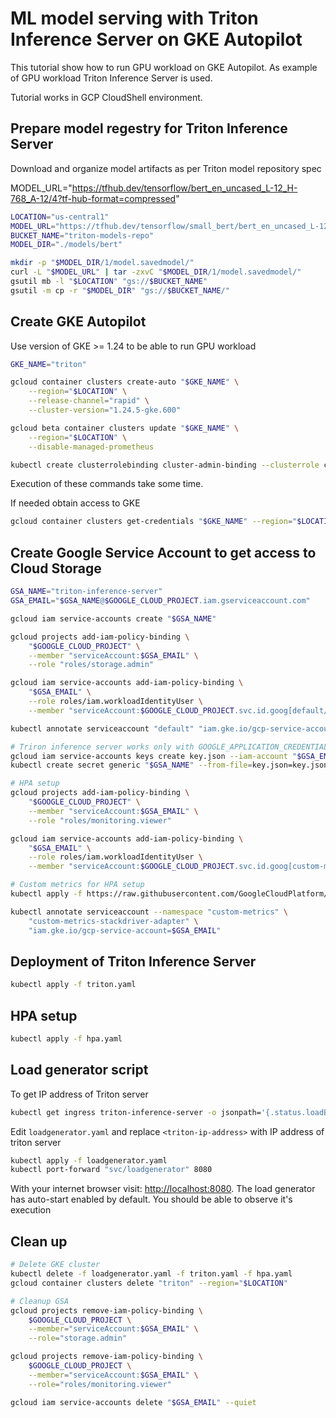 # ML model serving with Triton Inference Server on GKE Autopilot

This tutorial show how to run GPU workload on GKE Autopilot. As example of GPU workload Triton Inference Server is used.

Tutorial works in GCP CloudShell environment.

## Prepare model regestry for Triton Inference Server

Download and organize model artifacts as per Triton model repository spec

MODEL_URL="https://tfhub.dev/tensorflow/bert_en_uncased_L-12_H-768_A-12/4?tf-hub-format=compressed"

```bash
LOCATION="us-central1"
MODEL_URL="https://tfhub.dev/tensorflow/small_bert/bert_en_uncased_L-12_H-128_A-2/2?tf-hub-format=compressed"
BUCKET_NAME="triton-models-repo"
MODEL_DIR="./models/bert"

mkdir -p "$MODEL_DIR/1/model.savedmodel/"
curl -L "$MODEL_URL" | tar -zxvC "$MODEL_DIR/1/model.savedmodel/"
gsutil mb -l "$LOCATION" "gs://$BUCKET_NAME"
gsutil -m cp -r "$MODEL_DIR" "gs://$BUCKET_NAME/"
```

## Create GKE Autopilot

Use version of GKE >= 1.24 to be able to run GPU workload

```bash
GKE_NAME="triton"

gcloud container clusters create-auto "$GKE_NAME" \
    --region="$LOCATION" \
    --release-channel="rapid" \
    --cluster-version="1.24.5-gke.600"

gcloud beta container clusters update "$GKE_NAME" \
    --region="$LOCATION" \
    --disable-managed-prometheus

kubectl create clusterrolebinding cluster-admin-binding --clusterrole cluster-admin --user "$(gcloud config get-value account)"
```

Execution of these commands take some time.

If needed obtain access to GKE

```bash
gcloud container clusters get-credentials "$GKE_NAME" --region="$LOCATION"
```

## Create Google Service Account to get access to Cloud Storage

```bash
GSA_NAME="triton-inference-server"
GSA_EMAIL="$GSA_NAME@$GOOGLE_CLOUD_PROJECT.iam.gserviceaccount.com"

gcloud iam service-accounts create "$GSA_NAME"

gcloud projects add-iam-policy-binding \
    "$GOOGLE_CLOUD_PROJECT" \
    --member "serviceAccount:$GSA_EMAIL" \
    --role "roles/storage.admin"

gcloud iam service-accounts add-iam-policy-binding \
    "$GSA_EMAIL" \
    --role roles/iam.workloadIdentityUser \
    --member "serviceAccount:$GOOGLE_CLOUD_PROJECT.svc.id.goog[default/default]"

kubectl annotate serviceaccount "default" "iam.gke.io/gcp-service-account=$GSA_EMAIL"

# Triron inference server works only with GOOGLE_APPLICATION_CREDENTIALS file
gcloud iam service-accounts keys create key.json --iam-account "$GSA_EMAIL"
kubectl create secret generic "$GSA_NAME" --from-file=key.json=key.json

# HPA setup
gcloud projects add-iam-policy-binding \
    "$GOOGLE_CLOUD_PROJECT" \
    --member "serviceAccount:$GSA_EMAIL" \
    --role "roles/monitoring.viewer"

gcloud iam service-accounts add-iam-policy-binding \
    "$GSA_EMAIL" \
    --role roles/iam.workloadIdentityUser \
    --member "serviceAccount:$GOOGLE_CLOUD_PROJECT.svc.id.goog[custom-metrics/custom-metrics-stackdriver-adapter]"

# Custom metrics for HPA setup
kubectl apply -f https://raw.githubusercontent.com/GoogleCloudPlatform/k8s-stackdriver/master/custom-metrics-stackdriver-adapter/deploy/production/adapter_new_resource_model.yaml

kubectl annotate serviceaccount --namespace "custom-metrics" \
    "custom-metrics-stackdriver-adapter" \
    "iam.gke.io/gcp-service-account=$GSA_EMAIL"
```

## Deployment of Triton Inference Server

```bash
kubectl apply -f triton.yaml
```

## HPA setup

```bash
kubectl apply -f hpa.yaml
```

## Load generator script

To get IP address of Triton server

```bash
kubectl get ingress triton-inference-server -o jsonpath='{.status.loadBalancer.ingress[0].ip}'
```

Edit `loadgenerator.yaml` and replace `<triton-ip-address>` with IP address of triton server

```bash
kubectl apply -f loadgenerator.yaml
kubectl port-forward "svc/loadgenerator" 8080
```

With your internet browser visit: <http://localhost:8080>.
The load generator has auto-start enabled by default. You should be able to observe it's execution

## Clean up

```bash
# Delete GKE cluster
kubectl delete -f loadgenerator.yaml -f triton.yaml -f hpa.yaml
gcloud container clusters delete "triton" --region="$LOCATION"

# Cleanup GSA
gcloud projects remove-iam-policy-binding \
    $GOOGLE_CLOUD_PROJECT \
    --member="serviceAccount:$GSA_EMAIL" \
    --role="storage.admin"

gcloud projects remove-iam-policy-binding \
    $GOOGLE_CLOUD_PROJECT \
    --member="serviceAccount:$GSA_EMAIL" \
    --role="roles/monitoring.viewer"

gcloud iam service-accounts delete "$GSA_EMAIL" --quiet
```
